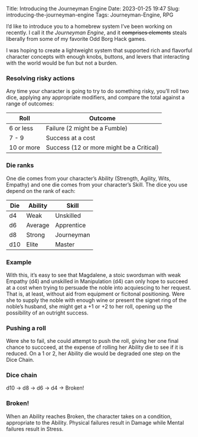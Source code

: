Title: Introducing the Journeyman Engine
Date: 2023-01-25 19:47
Slug: introducing-the-journeyman-engine
Tags: Journeyman-Engine, RPG

I’d like to introduce you to a homebrew system I’ve been working on recently. I
call it *the Journeyman Engine*, and it <strike>comprises elements</strike>
steals liberally from some of my favorite Odd Borg Hack games.

I was hoping to create a lightweight system that supported rich and flavorful
character concepts with enough knobs, buttons, and levers that interacting with
the world would be fun but not a burden.

### Resolving risky actions

Any time your character is going to try to do something risky, you’ll roll two
dice, applying any appropriate modifiers, and compare the total against a range
of outcomes:

| Roll       | Outcome                                  |
|------------|------------------------------------------|
| 6 or less  | Failure (2 might be a Fumble)            |
| 7 - 9      | Success at a cost                        |
| 10 or more | Success (12 or more might be a Critical) |

### Die ranks

One die comes from your character’s Ability (Strength, Agility, Wits, Empathy)
and one die comes from your character’s Skill. The dice you use depend on the
rank of each:

| Die | Ability | Skill      |
|-----|---------|------------|
| d4  | Weak    | Unskilled  |
| d6  | Average | Apprentice |
| d8  | Strong  | Journeyman |
| d10 | Elite   | Master     |

### Example

With this, it’s easy to see that Magdalene, a stoic swordsman with weak Empathy
(d4) and unskilled in Manipulation (d4) can only hope to succeed at a cost when
trying to persuade the noble into acquiescing to her request. That is, at least,
without aid from equipment or ficitonal positioning. Were she to supply the
noble with enough wine or present the signet ring of the noble’s husband, she
might get a +1 or +2 to her roll, opening up the possibility of an outright
success.

### Pushing a roll

Were she to fail, she could attempt to push the roll, giving her one final
chance to succceed, at the expense of rolling her Ability die to see if it is
reduced. On a 1 or 2, her Ability die would be degraded one step on the Dice Chain.

### Dice chain

d10 -> d8 -> d6 -> d4 -> Broken!

### Broken!

When an Ability reaches Broken, the character takes on a condition, appropriate
to the Ability. Physical failures result in Damage while Mental failures result
in Stress.
